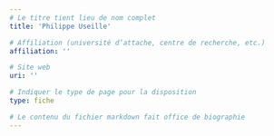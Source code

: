 ```yaml
---
# Le titre tient lieu de nom complet
title: 'Philippe Useille'

# Affiliation (université d’attache, centre de recherche, etc.)
affiliation: ''

# Site web
uri: ''

# Indiquer le type de page pour la disposition
type: fiche

# Le contenu du fichier markdown fait office de biographie
---
```


